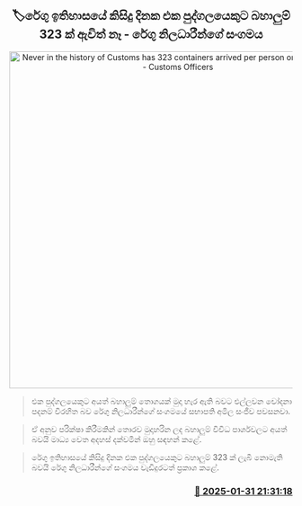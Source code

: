 <p align='center'><b><h2 align='center' title='Never in the history of Customs has 323 containers arrived per person on a single day - Customs Officers' Association'>🏷රේගු ඉතිහාසයේ කිසිදු දිනක එක පුද්ගලයෙකුට බහාලුම් 323 ක් ඇවිත් නෑ - රේගු නිලධාරීන්ගේ සංගමය</h2></b></p>
<p align='center'><img src='https://helakuru.sgp1.cdn.digitaloceanspaces.com/esana/images/lib/amila-sanjeewa.jpg' width='600' alt='Never in the history of Customs has 323 containers arrived per person on a single day - Customs Officers' Association'></p>

> එක පුද්ගලයෙකුට අයත් බහාලුම් තොගයක් මුදා හැර ඇති බවට එල්ලවන චෝදනා පදනම් විරහිත බව රේගු නිලධාරීන්ගේ සංගමයේ සභාපති අමිල සංජීව පවසනවා.

> ඒ අනුව පරික්ෂා කිරීමකින් තොරව මුදාහරින ලද බහාලුම් විවිධ පාර්ශවලට අයත් බවයි මාධ්‍ය වෙත අදහස් දක්වමින් ඔහු සඳහන් කළේ.

> රේගු ඉතිහාසයේ කිසිදු දිනක එක පුද්ගලයෙකුට බහාලුම් 323 ක් ලැබී නොමැති බවයි රේගු නිලධාරීන්ගේ සංගමය වැඩිදුරටත් ප්‍රකාශ කළේ. 



<h3 align='right'><a href='https://www.helakuru.lk/esana/p/107081/'>📅 2025-01-31 21:31:18</a></h3>
